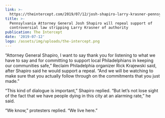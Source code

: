 ```yaml
---
link: >-
  https://theintercept.com/2019/07/12/josh-shapiro-larry-krasner-pennsylvania-repeal-hb-1614/
title: >-
  Pennsylvania Attorney General Josh Shapiro will repeal support of
  controversial law stripping Larry Krasner of authority
publication: The Intercept
date: '2019-07-12'
logo: /assets/img/uploads/the-intercept.png
---
```

“Attorney General Shapiro, I want to say thank you for listening to what we have to say and for committing to support local Philadelphians in keeping our communities safe,” Reclaim Philadelphia organizer Rick Krajewski said, after Shapiro said he would support a repeal. “And we will be watching to make sure that you actually follow through on the commitments that you just made.” 

“This kind of dialogue is important,” Shapiro replied. “But let’s not lose sight of the fact that we have people dying in this city at an alarming rate,” he said. 

“We know,” protesters replied. “We live here.”
